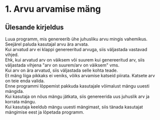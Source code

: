 # 1. Arvu arvamise mäng
## Ülesande kirjeldus
Luua programm, mis genereerib ühe juhusliku arvu mingis vahemikus.  
Seejärel paluda kasutajal arvu ära arvata.  
Kui arvatud arv ei klappi genereeritud arvuga, siis väljastada vastavad vihjed.  
Ehk, kui arvatud arv on väiksem või suurem kui genereeritud arv, siis väljastada vihjena "arv on suurem/arv on väiksem" vms.  
Kui arv on ära arvatud, siis väljastada selle kohta teade.  
Et mäng liiga pikkaks ei veniks, võiks arvamise katseid piirata. Katsete arv on teie enda valida.  
Enne programmi lõppemist pakkuda kasutajale võimalust mängu uuesti mängida.  
Kui kasutaja on nõus mängu jätkata, siis genereerida uus juhuslik arv ja korrata mängu.  
Kui kasutaja keeldub mängu uuesti mängimast, siis tänada kasutajat mängimise eest ja lõpetada programm.
